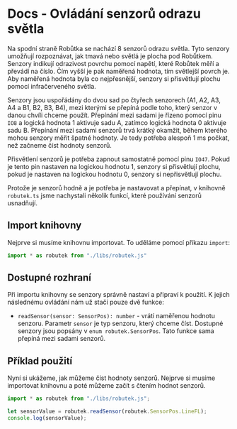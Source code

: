 # Docs - Ovládání senzorů odrazu světla

Na spodní straně Robůtka se nachází 8 senzorů odrazu světla. Tyto senzory umožňují rozpoznávat, jak tmavá nebo světlá je plocha pod Robůtkem. Senzory indikují odrazivost povrchu pomocí napětí, které Robůtek měří a převádí na číslo. Čím vyšší je pak naměřená hodnota, tím světlejší povrch je. Aby naměřená hodnota byla co nejpřesnější, senzory si přisvětlují plochu pomocí infračerveného světla.

Senzory jsou uspořádány do dvou sad po čtyřech senzorech (A1, A2, A3, A4 a B1, B2, B3, B4), mezi kterými se přepíná podle toho, který senzor v danou chvíli chceme použít. Přepínání mezi sadami je řízeno pomocí pinu `IO8` a logická hodnota 1 aktivuje sadu A, zatímco logická hodnota 0 aktivuje sadu B. Přepínání mezi sadami senzorů trvá krátký okamžit, během kterého mohou senzory měřit špatné hodnoty. Je tedy potřeba alespoň 1 ms počkat, než začneme číst hodnoty senzorů.

Přisvětlení senzorů je potřeba zapnout samostatně pomocí pinu `IO47`. Pokud je tento pin nastaven na logickou hodnotu 1, senzory si přisvětlují plochu, pokud je nastaven na logickou hodnotu 0, senzory si nepřisvětlují plochu.

Protože je senzorů hodně a je potřeba je nastavovat a přepínat, v knihovně `robutek.ts` jsme nachystali několik funkcí, které používání senzorů usnadňují.

## Import knihovny

Nejprve si musíme knihovnu importovat. To uděláme pomocí příkazu `import`:

```ts
import * as robutek from "./libs/robutek.js"
```

## Dostupné rozhraní

Při importu knihovny se senzory správně nastaví a připraví k použití. K jejich následnému ovládání nám už stačí pouze dvě funkce:

- `readSensor(sensor: SensorPos): number` - vrátí naměřenou hodnotu senzoru. Parametr `sensor` je typ senzoru, který chceme číst. Dostupné senzory jsou popsány v `enum robutek.SensorPos`. Tato funkce sama přepíná mezi sadami senzorů.

## Příklad použití

Nyní si ukážeme, jak můžeme číst hodnoty senzorů. Nejprve si musíme importovat knihovnu a poté můžeme začít s čtením hodnot senzorů.

```ts
import * as robutek from "./libs/robutek.js";

let sensorValue = robutek.readSensor(robutek.SensorPos.LineFL);
console.log(sensorValue);
```
